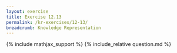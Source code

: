 ```yaml
---
layout: exercise
title: Exercise 12.13
permalink: /kr-exercises/12-13/
breadcrumb: Knowledge Representation
---
```


{% include mathjax_support %}
{% include_relative question.md %}
